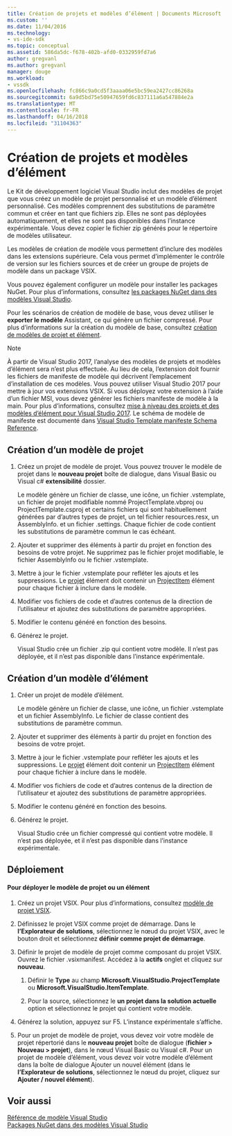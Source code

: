 ```yaml
---
title: Création de projets et modèles d’élément | Documents Microsoft
ms.custom: ''
ms.date: 11/04/2016
ms.technology:
- vs-ide-sdk
ms.topic: conceptual
ms.assetid: 586da5dc-f678-402b-afd0-0332959fd7a6
author: gregvanl
ms.author: gregvanl
manager: douge
ms.workload:
- vssdk
ms.openlocfilehash: fc866c9a0cd5f3aaaa06e5bc59ea2427cc86268a
ms.sourcegitcommit: 6a9d5bd75e50947659fd6c837111a6a547884e2a
ms.translationtype: MT
ms.contentlocale: fr-FR
ms.lasthandoff: 04/16/2018
ms.locfileid: "31104363"
---
```

# <a name="creating-custom-project-and-item-templates"></a>Création de projets et modèles d’élément

Le Kit de développement logiciel Visual Studio inclut des modèles de projet que vous créez un modèle de projet personnalisé et un modèle d’élément personnalisé. Ces modèles comprennent des substitutions de paramètre commun et créer en tant que fichiers zip. Elles ne sont pas déployées automatiquement, et elles ne sont pas disponibles dans l’instance expérimentale. Vous devez copier le fichier zip générés pour le répertoire de modèles utilisateur.
  
Les modèles de création de modèle vous permettent d’inclure des modèles dans les extensions supérieure. Cela vous permet d’implémenter le contrôle de version sur les fichiers sources et de créer un groupe de projets de modèle dans un package VSIX.  
  
Vous pouvez également configurer un modèle pour installer les packages NuGet. Pour plus d’informations, consultez [les packages NuGet dans des modèles Visual Studio](/nuget/visual-studio-extensibility/visual-studio-templates).

Pour les scénarios de création de modèle de base, vous devez utiliser le **exporter le modèle** Assistant, ce qui génère un fichier compressé. Pour plus d’informations sur la création du modèle de base, consultez [création de modèles de projet et élément](../ide/creating-project-and-item-templates.md).  

> [!NOTE]
> À partir de Visual Studio 2017, l’analyse des modèles de projets et modèles d’élément sera n’est plus effectuée. Au lieu de cela, l’extension doit fournir les fichiers de manifeste de modèle qui décrivent l’emplacement d’installation de ces modèles. Vous pouvez utiliser Visual Studio 2017 pour mettre à jour vos extensions VSIX. Si vous déployez votre extension à l’aide d’un fichier MSI, vous devez générer les fichiers manifeste de modèle à la main. Pour plus d’informations, consultez [mise à niveau des projets et des modèles d’élément pour Visual Studio 2017](../extensibility/upgrading-custom-project-and-item-templates-for-visual-studio-2017.md). Le schéma de modèle de manifeste est documenté dans [Visual Studio Template manifeste Schema Reference](../extensibility/visual-studio-template-manifest-schema-reference.md).

## <a name="creating-a-project-template"></a>Création d’un modèle de projet  
  
1.  Créez un projet de modèle de projet. Vous pouvez trouver le modèle de projet dans le **nouveau projet** boîte de dialogue, dans Visual Basic ou Visual c# **extensibilité** dossier.  
  
     Le modèle génère un fichier de classe, une icône, un fichier .vstemplate, un fichier de projet modifiable nommé ProjectTemplate.vbproj ou ProjectTemplate.csproj et certains fichiers qui sont habituellement générées par d’autres types de projet, un tel fichier resources.resx, un AssemblyInfo. et un fichier .settings. Chaque fichier de code contient les substitutions de paramètre commun le cas échéant.  
  
2.  Ajouter et supprimer des éléments à partir du projet en fonction des besoins de votre projet. Ne supprimez pas le fichier projet modifiable, le fichier AssemblyInfo ou le fichier .vstemplate.  
  
3.  Mettre à jour le fichier .vstemplate pour refléter les ajouts et les suppressions. Le [projet](../extensibility/project-element-visual-studio-templates.md) élément doit contenir un [ProjectItem](../extensibility/projectitem-element-visual-studio-item-templates.md) élément pour chaque fichier à inclure dans le modèle.  
  
4.  Modifier vos fichiers de code et d’autres contenus de la direction de l’utilisateur et ajoutez des substitutions de paramètre appropriées.  
  
5.  Modifier le contenu généré en fonction des besoins.  
  
6.  Générez le projet.  
  
     Visual Studio crée un fichier .zip qui contient votre modèle. Il n’est pas déployée, et il n’est pas disponible dans l’instance expérimentale.  
  
## <a name="creating-an-item-template"></a>Création d’un modèle d’élément  
  
1.  Créer un projet de modèle d’élément.  
  
     Le modèle génère un fichier de classe, une icône, un fichier .vstemplate et un fichier AssemblyInfo. Le fichier de classe contient des substitutions de paramètre commun.  
  
2.  Ajouter et supprimer des éléments à partir du projet en fonction des besoins de votre projet.  
  
3.  Mettre à jour le fichier .vstemplate pour refléter les ajouts et les suppressions. Le [projet](../extensibility/project-element-visual-studio-templates.md) élément doit contenir un [ProjectItem](../extensibility/projectitem-element-visual-studio-item-templates.md) élément pour chaque fichier à inclure dans le modèle.  
  
4.  Modifier vos fichiers de code et d’autres contenus de la direction de l’utilisateur et ajoutez des substitutions de paramètre appropriées.  
  
5.  Modifier le contenu généré en fonction des besoins.  
  
6.  Générez le projet.  
  
     Visual Studio crée un fichier compressé qui contient votre modèle. Il n’est pas déployée, et il n’est pas disponible dans l’instance expérimentale.  
  
## <a name="deployment"></a>Déploiement  
  
#### <a name="to-deploy-the-project-or-item-template"></a>Pour déployer le modèle de projet ou un élément  
  
1.  Créez un projet VSIX. Pour plus d’informations, consultez [modèle de projet VSIX](../extensibility/vsix-project-template.md).  
  
2.  Définissez le projet VSIX comme projet de démarrage. Dans le **l’Explorateur de solutions**, sélectionnez le nœud du projet VSIX, avec le bouton droit et sélectionnez **définir comme projet de démarrage**.  
  
3.  Définir le projet de modèle de projet comme composant du projet VSIX. Ouvrez le fichier .vsixmanifest. Accédez à la **actifs** onglet et cliquez sur **nouveau**.  
  
    1.  Définir le **Type** au champ **Microsoft.VisualStudio.ProjectTemplate** ou **Microsoft.VisualStudio.ItemTemplate**.  
  
    2.  Pour la source, sélectionnez le **un projet dans la solution actuelle** option et sélectionnez le projet qui contient votre modèle.  
  
4.  Générez la solution, appuyez sur F5. L’instance expérimentale s’affiche.  
  
5.  Pour un projet de modèle de projet, vous devez voir votre modèle de projet répertorié dans le **nouveau projet** boîte de dialogue (**fichier > Nouveau > projet**), dans le nœud Visual Basic ou Visual c#. Pour un projet de modèle d’élément, vous devez voir votre modèle d’élément dans la boîte de dialogue Ajouter un nouvel élément (dans le **l’Explorateur de solutions**, sélectionnez le nœud du projet, cliquez sur **Ajouter / nouvel élément**).  
  
## <a name="see-also"></a>Voir aussi

[Référence de modèle Visual Studio](../ide/visual-studio-template-reference.md)  
[Packages NuGet dans des modèles Visual Studio](/nuget/visual-studio-extensibility/visual-studio-templates)
